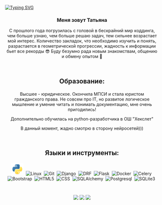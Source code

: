 [![Typing SVG](https://readme-typing-svg.herokuapp.com?font=Fira+Code&weight=600&pause=1000&color=696969&center=true&vCenter=true&random=false&width=1000&height=30&lines=%D0%94%D0%BE%D0%B1%D1%80%D0%BE+%D0%BF%D0%BE%D0%B6%D0%B0%D0%BB%D0%BE%D0%B2%D0%B0%D1%82%D1%8C+%D0%B2+%D0%BC%D0%BE%D0%B9+GitHub!+%F0%9F%A4%97)](https://git.io/typing-svg)

### <div align="center">Меня зовут Татьяна 
<p align="center">С прошлого года погрузилась с головой в бескрайний мир коддинга, чем больше узнаю, чем больше решаю задач, тем сильнее возрастает мой интерес. Количество закладок, что необходимо изучить и понять, разрастается в геометрической прогрессии, жадность к информации бьет все рекорды 😎 Буду безумно рада новым знакомствам, общению и обмену опытом 🤗</p>
<br/> 

## <p align="center">Образование:</p>
<p align="center">Высшее - юридическое. Окончила МПСИ и стала юристом гражданского права. Не совсем про IT, но развитое логическое мышление и умение читать и понимать документацию, мне очень пригодились!</p>
</div>
<p align="center">Дополнительно обучилась на python-разработчика в ОШ "Хекслет"</p>
</div>
<p align="center">В данный момент, жадно смотрю в сторону нейросетей)))</p>
</div>
<br/>

## <p align="center">Языки и инструменты:</p>
<div align="center">
  
<img src="https://github.com/devicons/devicon/blob/master/icons/python/python-original.svg" title="Python" alt="Python" width="40" height="40"/>&nbsp;
![Linux](https://img.shields.io/badge/-Linux-05122A?style=flat&logo=linux)&nbsp;
![Git](https://img.shields.io/badge/-Git-05122A?style=flat&logo=git)&nbsp;
![Django](https://img.shields.io/badge/-Django-05122A?style=flat&logo=django)&nbsp;
![DRF](https://img.shields.io/badge/-DRF-05122A?style=flat&logo=drf)&nbsp;
![Flask](https://img.shields.io/badge/-Flask-05122A?style=flat&logo=flask)&nbsp;
![Docker](https://img.shields.io/badge/-Docker-05122A?style=flat&logo=docker)&nbsp;
![Celery](https://img.shields.io/badge/-Celery-05122A?style=flat&logo=celery)&nbsp;
![Bootstrap](https://img.shields.io/badge/-Bootstrap-05122A?style=flat&logo=bootstrap)&nbsp;
![HTML5](https://img.shields.io/badge/-HTML5-05122A?style=flat&logo=HTML5)&nbsp;
![CSS](https://img.shields.io/badge/-CSS-05122A?style=flat&logo=CSS3)&nbsp;
![SQLAlchemy](https://img.shields.io/badge/-SQLAlchemy-05122A?style=flat&logo=SQLAlchemy)&nbsp;
![Postgresql](https://img.shields.io/badge/-Postgresql-05122A?style=flat&logo=postgresql)&nbsp;
![SQLite3](https://img.shields.io/badge/-SQLite3-05122A?style=flat&logo=SQLite3)&nbsp;

</div>
<br/>

<div align="center">

![](http://github-profile-summary-cards.vercel.app/api/cards/profile-details?username=Tarilia&theme=default)
![](http://github-profile-summary-cards.vercel.app/api/cards/stats?username=Tarilia&theme=default)
![](http://github-profile-summary-cards.vercel.app/api/cards/productive-time?username=Tarilia&theme=default&utcOffset=8)

</div>
<br/>
